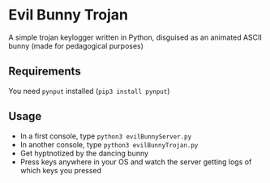 
Evil Bunny Trojan
=================

A simple trojan keylogger written in Python, disguised as an animated ASCII
bunny (made for pedagogical purposes)

Requirements
------------

You need `pynput` installed (`pip3 install pynput`)

Usage
-----

- In a first console, type `python3 evilBunnyServer.py`
- In another console, type `python3 evilBunnyTrojan.py`
- Get hyptnotized by the dancing bunny
- Press keys anywhere in your OS and watch the server getting logs of which
  keys you pressed
